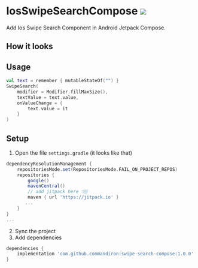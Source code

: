 # IosSwipeSearchCompose [![](https://jitpack.io/v/commandiron/swipe-search-compose.svg)](https://jitpack.io/#commandiron/swipe-search-compose)

Add Ios Swipe Search Component in Android Jetpack Compose.

## How it looks

## Usage

```kotlin
val text = remember { mutableStateOf("") }
SwipeSearch(
    modifier = Modifier.fillMaxSize(),
    textValue = text.value,
    onValueChange = {
        text.value = it
    }
)
```


## Setup
1. Open the file `settings.gradle` (it looks like that)
```groovy
dependencyResolutionManagement {
    repositoriesMode.set(RepositoriesMode.FAIL_ON_PROJECT_REPOS)
    repositories {
        google()
        mavenCentral()
        // add jitpack here 👇🏽
        maven { url 'https://jitpack.io' }
       ...
    }
} 
...
```
2. Sync the project
3. Add dependencies
```groovy
dependencies {
    implementation 'com.github.commandiron:swipe-search-compose:1.0.0'
}
```
